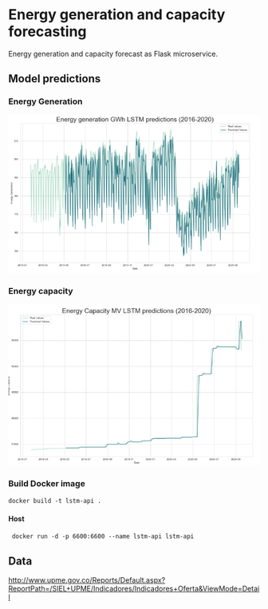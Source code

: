 # Energy generation and capacity forecasting

Energy generation and capacity forecast as Flask microservice.

## Model predictions

### Energy Generation
![LSTM prediction 1](notebooks/img/eg_lstm.PNG)

### Energy capacity
![LSTM prediction 2](notebooks/img/ec_lstm.PNG)


### Build Docker image

```
docker build -t lstm-api . 
```
#### Host

```
 docker run -d -p 6600:6600 --name lstm-api lstm-api
```

## Data
http://www.upme.gov.co/Reports/Default.aspx?ReportPath=/SIEL+UPME/Indicadores/Indicadores+Oferta&ViewMode=Detail
